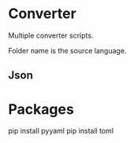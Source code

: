 # Converter

Multiple converter scripts. 

Folder name is the source language.

## Json



# Packages

pip install pyyaml
pip install toml